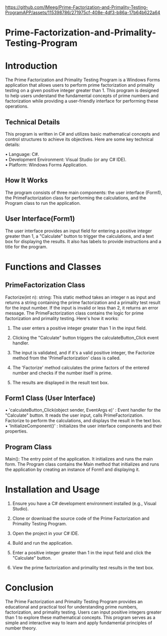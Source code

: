 https://github.com/lMeeg/Prime-Factorization-and-Primality-Testing-ProgramAPP/assets/115398786/271975cf-408e-4df3-b86a-17b64b622a64




# Prime-Factorization-and-Primality-Testing-Program

# Introduction
The Prime Factorization and Primality Testing Program is a Windows Forms application that allows users to perform prime factorization and primality testing on a given positive integer greater than 1. This program is designed to help users understand the fundamental concepts of prime numbers and factorization while providing a user-friendly interface for performing these operations.

## Technical Details
This program is written in C# and utilizes basic mathematical concepts and control structures to achieve its objectives. Here are some key technical details:

• Language: C#.<br />
• Development Environment: Visual Studio (or any C# IDE).<br />
• Platform: Windows Forms Application.<br />

## How It Works
The program consists of three main components: the user interface (Form1), the PrimeFactorization class for performing the calculations, and the Program class to run the application.

## User Interface(Form1)
The user interface provides an input field for entering a positive integer greater than 1, a "Calculate" button to trigger the calculations, and a text box for displaying the results. It also has labels to provide instructions and a title for the program.

# Functions and Classes
## PrimeFactorization Class
Factorize(int n): string: This static method takes an integer n as input and returns a string containing the prime factorization and a primality test result for the input number. If the input is invalid or less than 2, it returns an error message.
The PrimeFactorization class contains the logic for prime factorization and primality testing. Here's how it works:

1. The user enters a positive integer greater than 1 in the input field.

2. Clicking the "Calculate" button triggers the calculateButton_Click event handler.

3. The input is validated, and if it's a valid positive integer, the Factorize method from the 'PrimeFactorization' class is called.

4. The 'Factorize' method calculates the prime factors of the entered number and checks if the number itself is prime.

5. The results are displayed in the result text box.

## Form1 Class (User Interface)
• 'calculateButton_Click(object sender, EventArgs e)' : Event handler for the "Calculate" button. It reads the user input, calls PrimeFactorization. Factorize to perform the calculations, and displays the result in the text box.
• 'InitializeComponent()' : Initializes the user interface components and their properties.

## Program Class
Main(): The entry point of the application. It initializes and runs the main form.
The Program class contains the Main method that initializes and runs the application by creating an instance of Form1 and displaying it.

# Installation and Usage
1. Ensure you have a C# development environment installed (e.g., Visual Studio).

2. Clone or download the source code of the Prime Factorization and Primality Testing Program.

3. Open the project in your C# IDE.

4. Build and run the application.

5. Enter a positive integer greater than 1 in the input field and click the "Calculate" button.

6. View the prime factorization and primality test results in the text box.

# Conclusion
The Prime Factorization and Primality Testing Program provides an educational and practical tool for understanding prime numbers, factorization, and primality testing. Users can input positive integers greater than 1 to explore these mathematical concepts. This program serves as a simple and interactive way to learn and apply fundamental principles of number theory.
